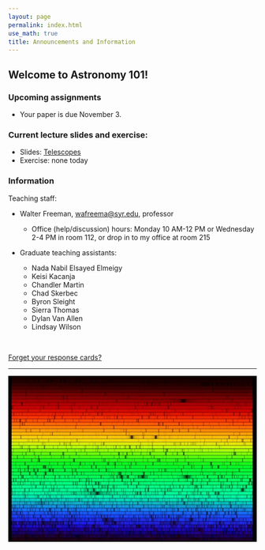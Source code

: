 ```yaml
---
layout: page 
permalink: index.html
use_math: true 
title: Announcements and Information
---
```


## Welcome to Astronomy 101!

### Upcoming assignments

* Your paper is due November 3. 


### Current lecture slides and exercise:

* Slides: <a href="slides/lecture18/lecture18.pdf">Telescopes</a>
* Exercise: none today 


### Information

Teaching staff:

* Walter Freeman, <wafreema@syr.edu>, professor
  * Office (help/discussion) hours: Monday 10 AM-12 PM or Wednesday 2-4 PM in room 112, or drop in to my office at room 215

* Graduate teaching assistants:
  - Nada Nabil Elsayed Elmeigy
  - Keisi Kacanja
  - Chandler Martin
  - Chad Skerbec
  - Byron Sleight
  - Sierra Thomas
  - Dylan Van Allen
  - Lindsay Wilson
    
<br>


<a href="cards.html">Forget your response cards?</a>

---

<center> <img src="solarspectrum.jpg">
<br>
